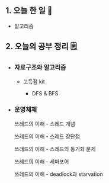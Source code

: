 <!-- 20210909 목 -->
<!--  



-->

## 1. 오늘 한 일 📅

*   알고리즘

## 2. 오늘의 공부 정리 🗒️

*   ### 자료구조와 알고리즘

    *   고득점 kit

        *   DFS & BFS

*   ### 운영체제

    쓰레드의 이해 - 스레드 개념

    쓰레드의 이해 - 스레드 장단점

    쓰레드의 이해 - 스레드의 동기화 문제

    쓰레드의 이해 - 세마포어

    쓰레드의 이해 - deadlock과 starvation